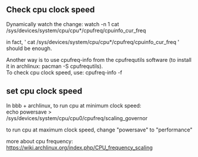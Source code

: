 Check cpu clock speed
----------------------
Dynamically watch the change: watch -n 1  cat /sys/devices/system/cpu/cpu*/cpufreq/cpuinfo_cur_freq

in fact, ' cat /sys/devices/system/cpu/cpu*/cpufreq/cpuinfo_cur_freq ' should be enough.

Another way is to use cpufreq-info from the cpufrequtils software (to install it in archlinux: pacman -S cpufrequtils).  
To check cpu clock speed, use: cpufreq-info -f

set cpu clock speed
-----------------------------

In bbb + archlinux, to run cpu at minimum clock speed:  
	echo powersave > /sys/devices/system/cpu/cpu0/cpufreq/scaling_governor

to run cpu at maximum clock speed, change "powersave" to "performance"

more about cpu frequency: https://wiki.archlinux.org/index.php/CPU_frequency_scaling
